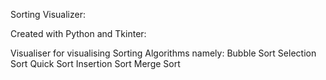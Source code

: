 Sorting Visualizer:

Created with Python and Tkinter:

Visualiser for visualising Sorting Algorithms namely:
Bubble Sort
Selection Sort
Quick Sort
Insertion Sort
Merge Sort
